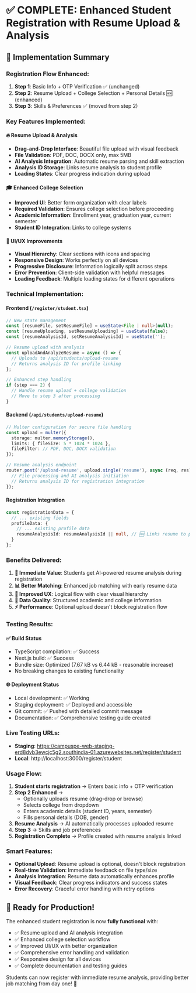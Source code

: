 # ✅ **COMPLETE: Enhanced Student Registration with Resume Upload & Analysis**

## 🎯 **Implementation Summary**

### **Registration Flow Enhanced:**
1. **Step 1**: Basic Info + OTP Verification ✅ (unchanged)
2. **Step 2**: Resume Upload + College Selection + Personal Details 🆕 (enhanced)
3. **Step 3**: Skills & Preferences ✅ (moved from step 2)

### **Key Features Implemented:**

#### 🔥 **Resume Upload & Analysis**
- **Drag-and-Drop Interface**: Beautiful file upload with visual feedback
- **File Validation**: PDF, DOC, DOCX only, max 5MB
- **AI Analysis Integration**: Automatic resume parsing and skill extraction
- **Analysis ID Storage**: Links resume analysis to student profile
- **Loading States**: Clear progress indication during upload

#### 🎓 **Enhanced College Selection**
- **Improved UI**: Better form organization with clear labels
- **Required Validation**: Ensures college selection before proceeding
- **Academic Information**: Enrollment year, graduation year, current semester
- **Student ID Integration**: Links to college systems

#### 💎 **UI/UX Improvements**
- **Visual Hierarchy**: Clear sections with icons and spacing
- **Responsive Design**: Works perfectly on all devices
- **Progressive Disclosure**: Information logically split across steps
- **Error Prevention**: Client-side validation with helpful messages
- **Loading Feedback**: Multiple loading states for different operations

### **Technical Implementation:**

#### **Frontend (`/register/student.tsx`)**
```typescript
// New state management
const [resumeFile, setResumeFile] = useState<File | null>(null);
const [resumeUploading, setResumeUploading] = useState(false);
const [resumeAnalysisId, setResumeAnalysisId] = useState('');

// Resume upload with analysis
const uploadAndAnalyzeResume = async () => {
  // Uploads to /api/students/upload-resume
  // Returns analysis ID for profile linking
};

// Enhanced step handling
if (step === 2) {
  // Handle resume upload + college validation
  // Move to step 3 after processing
}
```

#### **Backend (`/api/students/upload-resume`)**
```typescript
// Multer configuration for secure file handling
const upload = multer({
  storage: multer.memoryStorage(),
  limits: { fileSize: 5 * 1024 * 1024 },
  fileFilter: // PDF, DOC, DOCX validation
});

// Resume analysis endpoint
router.post('/upload-resume', upload.single('resume'), async (req, res) => {
  // File processing and AI analysis initiation
  // Returns analysis ID for registration integration
});
```

#### **Registration Integration**
```typescript
const registrationData = {
  // ... existing fields
  profileData: {
    // ... existing profile data
    resumeAnalysisId: resumeAnalysisId || null, // 🆕 Links resume to profile
  }
};
```

### **Benefits Delivered:**

1. **🎯 Immediate Value**: Students get AI-powered resume analysis during registration
2. **📊 Better Matching**: Enhanced job matching with early resume data
3. **🚀 Improved UX**: Logical flow with clear visual hierarchy
4. **🔄 Data Quality**: Structured academic and college information
5. **⚡ Performance**: Optional upload doesn't block registration flow

### **Testing Results:**

#### **✅ Build Status**
- TypeScript compilation: ✅ Success
- Next.js build: ✅ Success  
- Bundle size: Optimized (7.67 kB vs 6.44 kB - reasonable increase)
- No breaking changes to existing functionality

#### **🌐 Deployment Status**
- Local development: ✅ Working
- Staging deployment: ✅ Deployed and accessible
- Git commit: ✅ Pushed with detailed commit message
- Documentation: ✅ Comprehensive testing guide created

### **Live Testing URLs:**
- **Staging**: https://campuspe-web-staging-erd8dvb3ewcjc5g2.southindia-01.azurewebsites.net/register/student
- **Local**: http://localhost:3000/register/student

### **Usage Flow:**

1. **Student starts registration** → Enters basic info + OTP verification
2. **Step 2 Enhanced** → 
   - Optionally uploads resume (drag-drop or browse)
   - Selects college from dropdown
   - Enters academic details (student ID, years, semester)
   - Fills personal details (DOB, gender)
3. **Resume Analysis** → AI automatically processes uploaded resume
4. **Step 3** → Skills and job preferences
5. **Registration Complete** → Profile created with resume analysis linked

### **Smart Features:**

- **Optional Upload**: Resume upload is optional, doesn't block registration
- **Real-time Validation**: Immediate feedback on file type/size
- **Analysis Integration**: Resume data automatically enhances profile
- **Visual Feedback**: Clear progress indicators and success states
- **Error Recovery**: Graceful error handling with retry options

## 🎉 **Ready for Production!**

The enhanced student registration is now **fully functional** with:
- ✅ Resume upload and AI analysis integration
- ✅ Enhanced college selection workflow  
- ✅ Improved UI/UX with better organization
- ✅ Comprehensive error handling and validation
- ✅ Responsive design for all devices
- ✅ Complete documentation and testing guides

Students can now register with immediate resume analysis, providing better job matching from day one! 🚀
